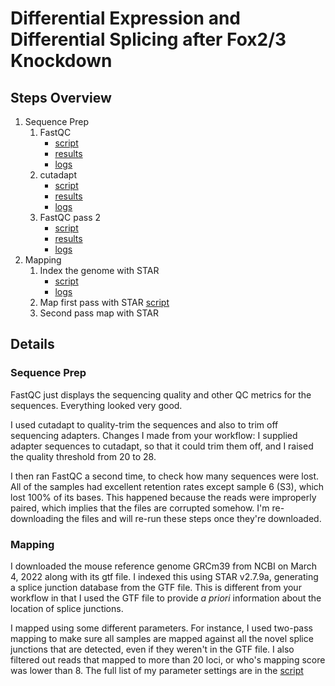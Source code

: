 Differential Expression and Differential Splicing after Fox2/3 Knockdown
========================================================================

Steps Overview
--------------

1. Sequence Prep
	1. FastQC 
		* [script](./scripts/01_fastqc.sh)
		* [results](./results/01_fastqc)
		* [logs](./logs/01_fastqc.screenlog)
	2. cutadapt
		* [script](./scripts/02_cutadapt.sh)
		* [results](./results/02_cutadapt)
		* [logs](./logs/02_cutadapt.screenlog)
	3. FastQC pass 2 
		* [script](./scripts/03_fastqc.sh)
		* [results](./scripts/03_fastqc)
		* [logs](./logs/03_fastqc.screenlog)
2. Mapping
	1. Index the genome with STAR 
		* [script](./scripts/index_genome.sh)
		* [logs](./logs/index_genome.screenlog)
	2. Map first pass with STAR [script](./scripts/04_map.sh)
	3. Second pass map with STAR

Details
-------

### Sequence Prep

FastQC just displays the sequencing quality and other QC metrics for the
sequences. Everything looked very good.

I used cutadapt to quality-trim the sequences and also to trim off sequencing
adapters. Changes I made from your workflow: I supplied adapter sequences to
cutadapt, so that it could trim them off, and I raised the quality threshold
from 20 to 28.

I then ran FastQC a second time, to check how many sequences were lost. All of
the samples had excellent retention rates except sample 6 (S3), which lost 100%
of its bases. This happened because the reads were improperly paired, which
implies that the files are corrupted somehow. I'm re-downloading the files and
will re-run these steps once they're downloaded.

### Mapping

I downloaded the mouse reference genome GRCm39 from NCBI on March 4, 2022 along
with its gtf file. I indexed this using STAR v2.7.9a, generating a splice
junction database from the GTF file. This is different from your workflow in
that I used the GTF file to provide _a priori_ information about the location of
splice junctions.

I mapped using some different parameters. For instance, I used two-pass mapping
to make sure all samples are mapped against all the novel splice junctions that
are detected, even if they weren't in the GTF file. I also filtered out reads
that mapped to more than 20 loci, or who's mapping score was lower than 8. The
full list of my parameter settings are in the [script](./scripts/04_map.sh)

